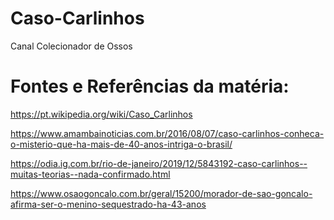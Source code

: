 # Caso-Carlinhos
Canal Colecionador de Ossos

# Fontes e Referências da matéria:


https://pt.wikipedia.org/wiki/Caso_Carlinhos

https://www.amambainoticias.com.br/2016/08/07/caso-carlinhos-conheca-o-misterio-que-ha-mais-de-40-anos-intriga-o-brasil/

https://odia.ig.com.br/rio-de-janeiro/2019/12/5843192-caso-carlinhos--muitas-teorias--nada-confirmado.html

https://www.osaogoncalo.com.br/geral/15200/morador-de-sao-goncalo-afirma-ser-o-menino-sequestrado-ha-43-anos
